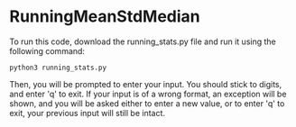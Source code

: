 # RunningMeanStdMedian

To run this code, download the running_stats.py file and run it using the following command:

`python3 running_stats.py`

Then, you will be prompted to enter your input. You should stick to digits, and enter 'q' to exit. If your input is of a wrong format, an exception will be shown, and you will be asked either to enter a new value, or to enter 'q' to exit, your previous input will still be intact.

